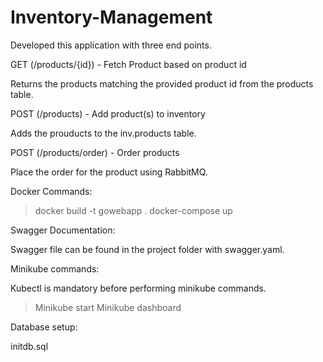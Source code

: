 # Inventory-Management

Developed this application with three end points.

GET (​/products​/{id}) - Fetch Product based on product id

Returns the products matching the provided product id from the products table.

POST (​/products) - Add product(s) to inventory

Adds the prouducts to the inv.products table. 

POST (​/products​/order) - Order products

Place the order for the product using RabbitMQ.

Docker Commands:

> docker build -t gowebapp .
> docker-compose up

Swagger Documentation:

Swagger file can be found in the project folder with swagger.yaml.

Minikube commands:

Kubectl is mandatory before performing minikube commands.

>Minikube start
>Minikube dashboard

Database setup:

initdb.sql 